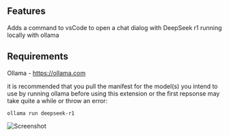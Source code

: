 ## Features

Adds a command to vsCode to open a chat dialog with DeepSeek r1 running locally with ollama

## Requirements

Ollama - https://ollama.com

it is recommended that you pull the manifest for the model(s) you intend to use by running ollama before using this extension or the first repsonse may take quite a while or throw an error:

```ollama run deepseek-r1```

![Screenshot](src/assets/why.png "Screenshot of Extension")
